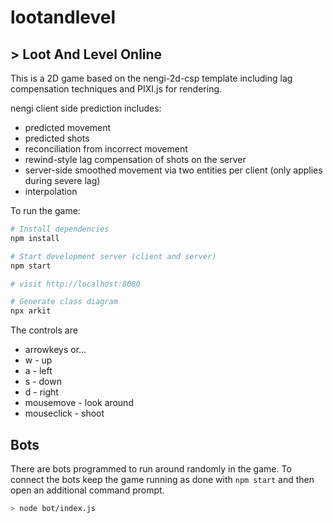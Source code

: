 # lootandlevel
## > Loot And Level Online

This is a 2D game based on the nengi-2d-csp template including lag compensation techniques and PIXI.js for rendering.

nengi client side prediction includes:
- predicted movement
- predicted shots
- reconciliation from incorrect movement
- rewind-style lag compensation of shots on the server
- server-side smoothed movement via two entities per client (only applies during severe lag)
- interpolation

To run the game:
```sh
# Install dependencies
npm install

# Start development server (client and server)
npm start

# visit http://localhost:8080
```

```sh
# Generate class diagram
npx arkit
```

The controls are
- arrowkeys or...
- w - up
- a - left
- s - down
- d - right
- mousemove - look around
- mouseclick - shoot

## Bots
There are bots programmed to run around randomly in the game. To connect the bots keep the game running as done with `npm start` and then open an additional command prompt.
```sh
> node bot/index.js
```